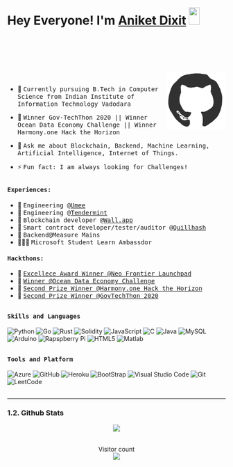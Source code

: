# Hey Everyone! I'm [Aniket Dixit](https://github.com/dixitaniket) <img src="https://github.com/himanshusharma89/himanshusharma89/blob/master/Hi.gif" width="25px" height="40px">
<br><br>
<a href="https://twitter.com/_aniket_dixit">
  <img align="left" alt="" width="100px" src="https://img.shields.io/badge/Twitter-1DA1F2?style=for-the-badge&logo=Twitter&logoColor=white" />
</a>
<a href="https://www.linkedin.com/in/dixitaniket199">
  <img align="left" alt="" width="100px" src="https://img.shields.io/badge/Linkedin-0A66C2?style=for-the-badge&logo=Linkedin&logoColor=white" />
</a>
<a href="#">
  <img align="left" alt="" width="100px" src="https://img.shields.io/badge/Github-181717?style=for-the-badge&logo=Github&logoColor=white" />
</a>
<a href="mailto:dixitaniket199@gmail.com">
  <img align="left" alt="" width="70px" src="https://img.shields.io/badge/Gmail-EA4335?style=for-the-badge&logo=Gmail&logoColor=white" />
</a>
<a href="https://dixitaniket.ml">
  <img align="left" alt="" width="70px" src="https://img.shields.io/badge/About Me-EA4335?style=for-the-badge&logo=Website&logoColor=white" />
</a>
<br><br>
<!-- <img align="right" src="https://github.com/dixitaniket/dixitaniket/blob/master/opagain.gif" width="100%"/>
<!--  -->

<div>
<img align="right" src="https://github.com/dixitaniket/dixitaniket/blob/master/github_enter.gif" width="27%" height="auto"/>
  <br>

- 👷 <samp>Currently pursuing B.Tech in Computer Science from Indian Institute of Information Technology Vadodara 
- 🥇 <samp> Winner Gov-TechThon 2020 || Winner Ocean Data Economy Challenge || Winner Harmony.one Hack the Horizon
- 💬 <samp>Ask me about Blockchain, Backend, Machine Learning, Artificial Intelligence, Internet of Things.

- ⚡ <samp>Fun fact: I am always looking for Challenges! 
</div>

##

<div>
<h4><b><samp>Experiences:</samp></b></h4>
  
- 👷 <samp>Engineering @<a href="https://umee.cc/">Umee</a><br>
- 👷 <samp>Engineering @<a href="https://tendermint.com/">Tendermint</a><br>
- 👷 <samp>Blockchain developer @<a href="https://wall.app/">Wall.app</a><br>
- 👷 <samp>Smart contract developer/tester/auditor @<a href="https://quillhash.com">Quillhash</a><br>
- 👷 <samp>Backend@Measure Mains<br>
- 👨🏾‍💻 <samp>Microsoft Student Learn Ambassdor<br>
  
<h4><b><samp>Hackthons:</samp></b></h4>
  
- 👷 <samp><a href="https://devpost.com/software/dclubhouse">Excellece Award Winner @Neo Frontier Launchpad</a><br>
- 👷 <samp><a href="https://devpost.com/software/oceancaller">Winner @Ocean Data Economy Challenge</a><br>
- 👷 <samp><a href="https://gitcoin.co/issue/harmony-one/hackathon/1/100024063">Second Prize Winner @Harmony.one Hack the Horizon</a><br>
- 👷 <samp><a href="HTTPS://PIB.GOV.IN/PRESSRELEASEIFRAMEPAGE.ASPX?PRID=1670576">Second Prize Winner @GovTechThon 2020</a><br>



##
<h4><b><samp>Skills and Languages</samp></b></h4>


![Python](https://img.shields.io/badge/Python-3776AB?style=flat-square&logo=Python&logoColor=white)
![Go](https://img.shields.io/badge/Go-00ADD8?style=flat-square&logo=go&logoColor=white)
![Rust](https://img.shields.io/badge/Rust-black?style=flat-square&logo=rust&logoColor=white)
![Solidity](https://img.shields.io/badge/Solidity-3776AB?style=flat-square&logo=Solidity&logoColor=white)
![JavaScript](https://img.shields.io/badge/JavaScript-3776AB?style=flat-square&logo=JavaScript&logoColor=white)
![C](https://img.shields.io/badge/C-27338e?style=flat-square&logo=c&logoColor=white)
![Java](https://img.shields.io/badge/Java-013243?style=flat-square&logo=Java&logoColor=white)
![MySQL](https://img.shields.io/badge/MySQL-4479A1?style=flat-square&logo=MySQL&logoColor=white)
![Arduino](https://img.shields.io/badge/Arduino-00979D?style=flat-square&logo=Arduino&logoColor=white)
![Rapspberry Pi](https://img.shields.io/badge/Raspberry_pi-C51A4A?style=flat-square&logo=raspberry-pi&logoColor=white)
![HTML5](https://img.shields.io/badge/HTML5-E34F26?style=flat-square&logo=HTML5&logoColor=white)
![Matlab](https://img.shields.io/badge/MATLAB-800000?style=flat-square&logo=MathWorks&logoColor=white)


##
<h4><b><samp>Tools and Platform</samp></b></h4>

![Azure](https://img.shields.io/badge/Azure-4285F4?style=flat-square&logo=Azure&logoColor=white)
![GitHub](https://img.shields.io/badge/GitHub-181717?style=flat-square&logo=github)
![Heroku](https://img.shields.io/badge/Heroku-430098?style=flat-square&logo=Heroku&logoColor=white)
![BootStrap](https://img.shields.io/badge/Bootstrap-7952B3?style=flat-square&logo=bootstrap&logoColor=white)
![Visual Studio Code](https://img.shields.io/badge/Visual_Studio_Code-007ACC?style=flat-square&logo=Visual-Studio-Code&logoColor=white)
![Git](https://img.shields.io/badge/Git-F05032?style=flat-square&logo=Git&logoColor=white)
![LeetCode](https://img.shields.io/badge/LeetCode-107C10?style=flat-square&logo=LeetCode&logoColor=black)

##
---
### 1.2. Github Stats
<p align="center">
  <a href="https://github.com/dixitaniket">
    <img height="180em" src="https://github-readme-stats.vercel.app/api?username=dixitaniket&count_private=true&show_icons=true&theme=algolia&&include_all_commits=true"/>
<!--     <img height="180em" src="https://github-readme-stats-eight-theta.vercel.app/api/top-langs/?username=dixitaniket&hide=html,css&layout=compact&langs_count=8&theme=algolia"/> -->
  </a>
</p>

##
<p align="center"> 
  Visitor count<br>
  <img src="https://profile-counter.glitch.me/dixitaniket/count.svg" />
</p>
